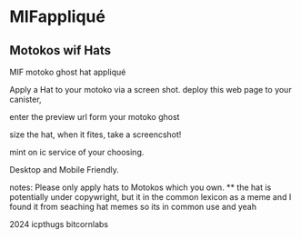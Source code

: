 # MIFappliqué

## Motokos wif Hats

MIF motoko ghost hat appliqué

Apply a Hat to your motoko via a screen shot. 
deploy this web page to your canister, 

enter the preview url form your motoko ghost

size the hat, when it fites, take a screencshot!

mint on ic service of your choosing. 

Desktop and Mobile Friendly.

notes: Please only apply hats to Motokos which you own. 
 ** the hat is potentially under copywright, but it in the common lexicon as a meme and I found it from seaching hat memes so its in common use and yeah 

2024 icpthugs
bitcornlabs
